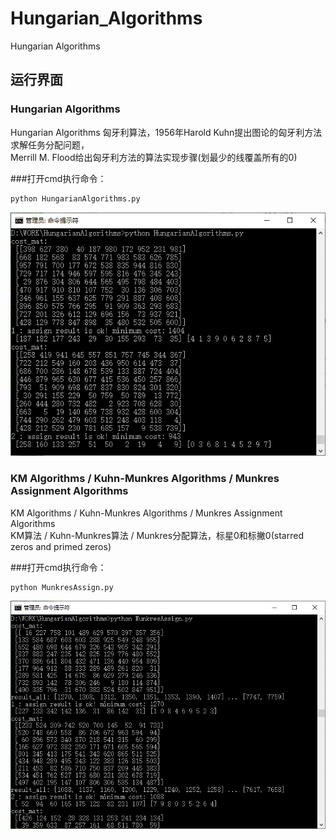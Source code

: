 # Hungarian_Algorithms
Hungarian Algorithms
## 运行界面
### Hungarian Algorithms
Hungarian Algorithms 匈牙利算法，1956年Harold Kuhn提出图论的匈牙利方法求解任务分配问题，  
Merrill M. Flood给出匈牙利方法的算法实现步骤(划最少的线覆盖所有的0)  
  
###打开cmd执行命令：  
``` python
python HungarianAlgorithms.py
```  
<img src="HungarianAlgorithms.jpg">

### KM Algorithms / Kuhn-Munkres Algorithms / Munkres Assignment Algorithms
KM Algorithms / Kuhn-Munkres Algorithms / Munkres Assignment Algorithms  
KM算法 / Kuhn-Munkres算法 / Munkres分配算法，标星0和标撇0(starred zeros and primed zeros)  
  
###打开cmd执行命令：  
``` python
python MunkresAssign.py
```  
<img src="MunkresAssign.jpg" width="708px">
